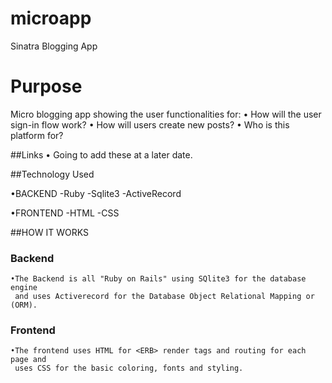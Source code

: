# microapp
Sinatra Blogging App

# Purpose
Micro blogging app showing the user functionalities for:
• How will the user sign-in flow work?
• How will users create new posts?
• Who is this platform for?

##Links
  • Going to add these at a later date.

##Technology Used

  •BACKEND
    -Ruby
    -Sqlite3
    -ActiveRecord
    
  
  •FRONTEND
    -HTML
    -CSS
    
  ##HOW IT WORKS
  
### Backend
	•The Backend is all "Ruby on Rails" using SQlite3 for the database engine 
	 and uses Activerecord for the Database Object Relational Mapping or (ORM).
 
### Frontend 
	•The frontend uses HTML for <ERB> render tags and routing for each page and  
	 uses CSS for the basic coloring, fonts and styling. 








